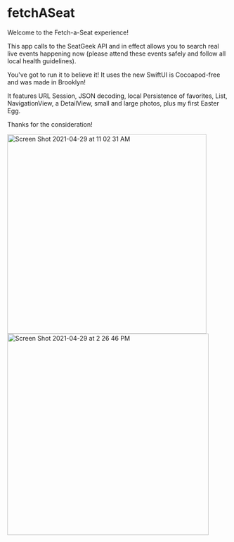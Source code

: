 # fetchASeat

Welcome to the Fetch-a-Seat experience!

This app calls to the SeatGeek API and in effect allows you to search real live events happening now (please attend these events safely and follow all local health guidelines).

You've got to run it to believe it! It uses the new SwiftUI is Cocoapod-free and was made in Brooklyn!

It features URL Session, JSON decoding, local Persistence of favorites, List, NavigationView, a DetailView, small and large photos, plus my first Easter Egg.

Thanks for the consideration!

<img width="453" alt="Screen Shot 2021-04-29 at 11 02 31 AM" src="https://user-images.githubusercontent.com/37166748/116602331-93819c00-a8f9-11eb-94d1-258bed07e7bd.png">

<img width="458" alt="Screen Shot 2021-04-29 at 2 26 46 PM" src="https://user-images.githubusercontent.com/37166748/116602442-bd3ac300-a8f9-11eb-851a-64d869f306da.png">
